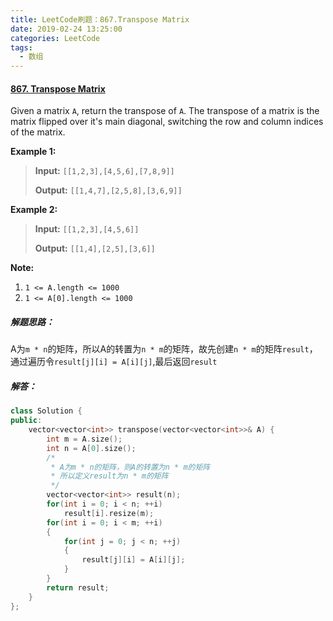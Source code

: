```yaml
---
title: LeetCode刷题：867.Transpose Matrix
date: 2019-02-24 13:25:00
categories: LeetCode
tags:
  - 数组
---
```

#### [867\. Transpose Matrix](https://leetcode-cn.com/problems/transpose-matrix/)
Given a matrix `A`, return the transpose of `A`.
The transpose of a matrix is the matrix flipped over it's main diagonal, switching the row and column indices of the matrix.

**Example 1:**
>**Input:** `[[1,2,3],[4,5,6],[7,8,9]]`
>
>**Output:** `[[1,4,7],[2,5,8],[3,6,9]]`

**Example 2:**
>**Input:** `[[1,2,3],[4,5,6]]`
>
>**Output:** `[[1,4],[2,5],[3,6]]`

**Note:**
1.  `1 <= A.length <= 1000`
2.  `1 <= A[0].length <= 1000`
##### 解题思路：
A为`m * n`的矩阵，所以A的转置为`n * m`的矩阵，故先创建`n * m`的矩阵`result`，通过遍历令`result[j][i] = A[i][j]`,最后返回`result`
##### 解答：
```cpp
class Solution {
public:
    vector<vector<int>> transpose(vector<vector<int>>& A) {
        int m = A.size();
        int n = A[0].size();
        /*
         * A为m * n的矩阵，则A的转置为n * m的矩阵
         * 所以定义result为n * m的矩阵
         */
        vector<vector<int>> result(n);
        for(int i = 0; i < n; ++i)
            result[i].resize(m);
        for(int i = 0; i < m; ++i)
        {  
            for(int j = 0; j < n; ++j)
            {
                result[j][i] = A[i][j];
            }
        }
        return result;
    }
};
```